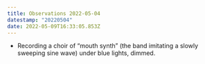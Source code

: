 ```yaml
---
title: Observations 2022-05-04
datestamp: "20220504"
date: 2022-05-09T16:33:05.853Z
---
```

- Recording a choir of “mouth synth” (the band imitating a slowly sweeping sine wave) under blue lights, dimmed.